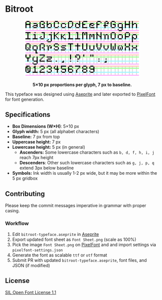 # Bitroot

<div style="text-align: center;">
    <img src="preview.png" alt="Bitroot Typeface Preview" style="max-width: 75%; height: 75%;">
    <p><b>5×10 px proportions per glyph, 7 px to baseline.</b></p>
</div>

This typeface was designed using [Aseprite](https://www.aseprite.org/) and later exported to [PixelFont](https://yellowafterlife.itch.io/pixelfont) for font generation.

## Specifications

- **Box Dimensions (W×H)**: 5×10 px
- **Glyph width:** 5 px (all alphabet characters)
- **Baseline:** 7 px from top
- **Uppercase height:** 7 px
- **Lowercase height:** 5 px (in general)
    - **Ascenders:** Some lowercase characters such as `b, d, f, h, i, j` reach 7px height
    - **Descenders**: Other such lowercase characters such as `g, j, p, q` extend 3px below baseline
- **Symbols:** Ink width is usually 1-2 px wide, but it may be more within the 5 px gridbox

## Contributing

Please keep the commit messages imperative in grammar with proper casing.

### Workflow

1. Edit `bitroot-typeface.aseprite` in [Aseprite](https://www.aseprite.org/)
2. Export updated font sheet as `Font Sheet.png` (scale as 100%)
3. Pick the image `Font Sheet.png` on [PixelFont](https://yellowafterlife.itch.io/pixelfont) and and import settings via `pixelfont-settings.json`
3. Generate the font as scalable `ttf` or `otf` format
4. Submit PR with updated `bitroot-typeface.aseprite`, font files, and JSON (if modified)

## License

[SIL Open Font License 1.1](https://scripts.sil.org/OFL)
